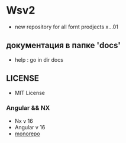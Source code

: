 # Wsv2
 - new repository for all fornt prodjects x...01

## документация в папке 'docs'
  - help : go in dir docs

## LICENSE
 - MIT License
 
### Angular && NX
  - Nx  v 16 
  - Angular v 16 
  - [monorepo](https://nx.dev/getting-started/why-nx)
